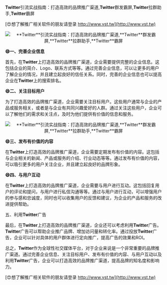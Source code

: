 **Twitter**引流实战指南：打造高效的品牌推广渠道,**Twitter**群发霸屏,**Twitter**拉群助手,**Twitter**霸屏

[😍想了解推广相关软件的朋友请登录 http://www.vst.tw](http://www.vst.tw)

 <center><img src="https://vst.tw/MP4/tuiguang/png/8.png" alt="**Twitter**引流实战指南：打造高效的品牌推广渠道,**Twitter**群发霸屏,**Twitter**拉群助手,**Twitter**霸屏"></center>

**😄一、完善企业信息**

首先，在**Twitter**上打造高效的品牌推广渠道，企业需要提供完整的企业信息。这包括企业的简介、Logo、联系方式等等。通过完善企业信息，可以让更多的用户了解企业的情况，并且建立起良好的信任关系。同时，完善的企业信息也可以提高企业在**Twitter**上的搜索排名。

**😄二、关注目标用户**

为了打造高效的品牌推广渠道，企业需要关注目标用户。这些用户通常与企业的产品或服务相关，或者是与企业有共同兴趣爱好的人群。通过关注这些用户，企业可以了解他们的需求和关注点，及时为他们提供有价值的信息和服务。

 <center><img src="https://vst.tw/MP4/tuiguang/png/5.png" alt="**Twitter**引流实战指南：打造高效的品牌推广渠道,**Twitter**群发霸屏,**Twitter**拉群助手,**Twitter**霸屏"></center>

**😄三、发布有价值的内容**

在**Twitter**上打造高效的品牌推广渠道，企业需要定期发布有价值的内容。这包括与企业相关的新闻、产品或服务的介绍、行业动态等等。通过发布有价值的内容，可以吸引更多的用户关注企业，并且建立起良好的品牌形象。

**😄四、与用户互动**

在**Twitter**上打造高效的品牌推广渠道，企业需要与用户进行互动。这包括回复用户的评论和提问，与用户进行私信沟通等等。通过与用户进行互动，可以增强用户的参与感和忠诚度，同时也可以收集用户的反馈和建议，为企业的产品和服务的改进提供帮助。

五、利用**Twitter**广告

最后，在**Twitter**上打造高效的品牌推广渠道，企业还可以考虑利用**Twitter**广告。**Twitter**广告可以帮助企业推广品牌、增加访问量和转化率。通过投放**Twitter**广告，企业可以针对具体的用户群体进行定向推广，提高广告的效果和ROI。

总之，**Twitter**作为全球性社交媒体平台，对于企业来说是一个非常重要的品牌推广渠道。通过完善企业信息、关注目标用户、发布有价值的内容、与用户互动以及利用**Twitter**广告，企业可以打造高效的品牌推广渠道，提高品牌的知名度和影响力。

[😍想了解推广相关软件的朋友请登录 http://www.vst.tw](http://www.vst.tw)



